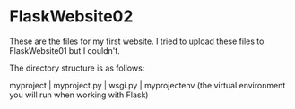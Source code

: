 # FlaskWebsite02
These are the files for my first website. I tried to upload these files to FlaskWebsite01 but I couldn't.

The directory structure is as follows:

myproject
|  myproject.py
|  wsgi.py
|  myprojectenv (the virtual environment you will run when working with Flask)


